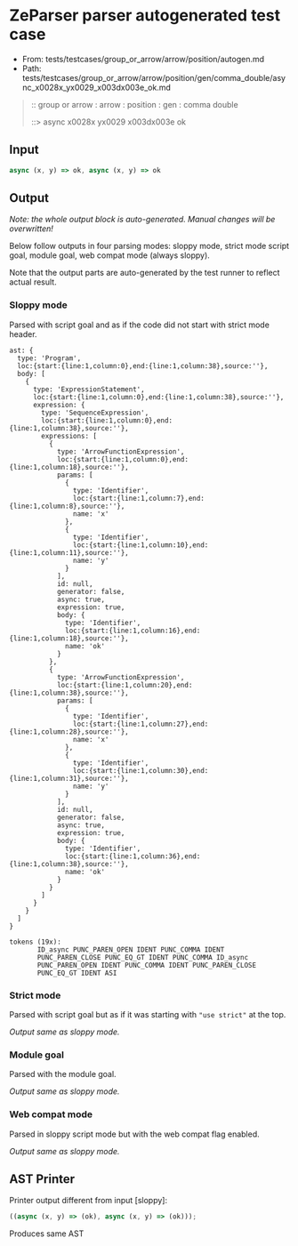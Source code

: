 # ZeParser parser autogenerated test case

- From: tests/testcases/group_or_arrow/arrow/position/autogen.md
- Path: tests/testcases/group_or_arrow/arrow/position/gen/comma_double/async_x0028x_yx0029_x003dx003e_ok.md

> :: group or arrow : arrow : position : gen : comma double
>
> ::> async x0028x yx0029 x003dx003e ok

## Input


`````js
async (x, y) => ok, async (x, y) => ok
`````

## Output

_Note: the whole output block is auto-generated. Manual changes will be overwritten!_

Below follow outputs in four parsing modes: sloppy mode, strict mode script goal, module goal, web compat mode (always sloppy).

Note that the output parts are auto-generated by the test runner to reflect actual result.

### Sloppy mode

Parsed with script goal and as if the code did not start with strict mode header.

`````
ast: {
  type: 'Program',
  loc:{start:{line:1,column:0},end:{line:1,column:38},source:''},
  body: [
    {
      type: 'ExpressionStatement',
      loc:{start:{line:1,column:0},end:{line:1,column:38},source:''},
      expression: {
        type: 'SequenceExpression',
        loc:{start:{line:1,column:0},end:{line:1,column:38},source:''},
        expressions: [
          {
            type: 'ArrowFunctionExpression',
            loc:{start:{line:1,column:0},end:{line:1,column:18},source:''},
            params: [
              {
                type: 'Identifier',
                loc:{start:{line:1,column:7},end:{line:1,column:8},source:''},
                name: 'x'
              },
              {
                type: 'Identifier',
                loc:{start:{line:1,column:10},end:{line:1,column:11},source:''},
                name: 'y'
              }
            ],
            id: null,
            generator: false,
            async: true,
            expression: true,
            body: {
              type: 'Identifier',
              loc:{start:{line:1,column:16},end:{line:1,column:18},source:''},
              name: 'ok'
            }
          },
          {
            type: 'ArrowFunctionExpression',
            loc:{start:{line:1,column:20},end:{line:1,column:38},source:''},
            params: [
              {
                type: 'Identifier',
                loc:{start:{line:1,column:27},end:{line:1,column:28},source:''},
                name: 'x'
              },
              {
                type: 'Identifier',
                loc:{start:{line:1,column:30},end:{line:1,column:31},source:''},
                name: 'y'
              }
            ],
            id: null,
            generator: false,
            async: true,
            expression: true,
            body: {
              type: 'Identifier',
              loc:{start:{line:1,column:36},end:{line:1,column:38},source:''},
              name: 'ok'
            }
          }
        ]
      }
    }
  ]
}

tokens (19x):
       ID_async PUNC_PAREN_OPEN IDENT PUNC_COMMA IDENT
       PUNC_PAREN_CLOSE PUNC_EQ_GT IDENT PUNC_COMMA ID_async
       PUNC_PAREN_OPEN IDENT PUNC_COMMA IDENT PUNC_PAREN_CLOSE
       PUNC_EQ_GT IDENT ASI
`````

### Strict mode

Parsed with script goal but as if it was starting with `"use strict"` at the top.

_Output same as sloppy mode._

### Module goal

Parsed with the module goal.

_Output same as sloppy mode._

### Web compat mode

Parsed in sloppy script mode but with the web compat flag enabled.

_Output same as sloppy mode._

## AST Printer

Printer output different from input [sloppy]:

````js
((async (x, y) => (ok), async (x, y) => (ok)));
````

Produces same AST
